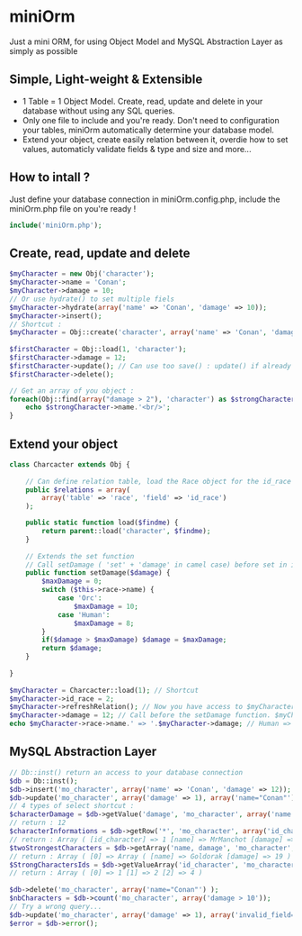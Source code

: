 miniOrm
=======
Just a mini ORM, for using Object Model and MySQL Abstraction Layer as simply as possible

Simple, Light-weight & Extensible
--------
+ 1 Table = 1 Object Model. Create, read, update and delete in your database without using any SQL queries. 
+ Only one file to include and you're ready. Don't need to configuration your tables, miniOrm automatically determine your database model. 
+ Extend your object, create easily relation between it, overdie how to set values, automaticly validate fields & type and size and more... 

How to intall ?
--------
Just define your database connection in miniOrm.config.php, include the miniOrm.php file on you're ready !

```php
include('miniOrm.php');
```

Create, read, update and delete
--------

```php
$myCharacter = new Obj('character');
$myCharacter->name = 'Conan';
$myCharacter->damage = 10;
// Or use hydrate() to set multiple fiels
$myCharacter->hydrate(array('name' => 'Conan', 'damage' => 10));
$myCharacter->insert();
// Shortcut :
$myCharacter = Obj::create('character', array('name' => 'Conan', 'damage' => 10));
 
$firstCharacter = Obj::load(1, 'character');
$firstCharacter->damage = 12;
$firstCharacter->update(); // Can use too save() : update() if already exist else insert()
$firstCharacter->delete();

// Get an array of you object :
foreach(Obj::find(array("damage > 2"), 'character') as $strongCharacter) {
	echo $strongCharacter->name.'<br/>';
}
```

Extend your object
--------

```php
class Charcacter extends Obj {
     
    // Can define relation table, load the Race object for the id_race field
    public $relations = array(
        array('table' => 'race', 'field' => 'id_race')
    );

    public static function load($findme) {
        return parent::load('character', $findme);
    }
 
    // Extends the set function
    // Call setDamage ( 'set' + 'damage' in camel case) before set in in the object
    public function setDamage($damage) {
        $maxDamage = 0;
        switch ($this->race->name) {
            case 'Orc':
                $maxDamage = 10;
            case 'Human':
                $maxDamage = 8;
        }
        if($damage > $maxDamage) $damage = $maxDamage;
        return $damage;
    }
     
}
 
$myCharacter = Charcacter::load(1); // Shortcut
$myCharacter->id_race = 2;
$myCharacter->refreshRelation(); // Now you have access to $myCharacter->race as an Obj
$myCharacter->damage = 12; // Call before the setDamage function. $myCharacter is an Human, so it damage will be 8
echo $myCharacter->race->name.' => '.$myCharacter->damage; // Human => 8
```

MySQL Abstraction Layer
--------

```php
// Db::inst() return an access to your database connection
$db = Db::inst();
$db->insert('mo_character', array('name' => 'Conan', 'damage' => 12));
$db->update('mo_character', array('damage' => 1), array('name="Conan"') );
// 4 types of select shortcut :
$characterDamage = $db->getValue('damage', 'mo_character', array('name = "Conan"'));
// return : 12
$characterInformations = $db->getRow('*', 'mo_character', array('id_character = 1'));
// return : Array ( [id_character] => 1 [name] => MrManchot [damage] => 10 )
$twoStrongestCharacters = $db->getArray('name, damage', 'mo_character', 'damage > 5', NULL, 'damage DESC', '0,2');
// return : Array ( [0] => Array ( [name] => Goldorak [damage] => 19 ) [1] => Array ( [name] => Conan [damage] => 12 ) )
$StrongCharactersIds = $db->getValueArray('id_character', 'mo_character', 'damage > 5');
// return : Array ( [0] => 1 [1] => 2 [2] => 4 )
 
$db->delete('mo_character', array('name="Conan"') );
$nbCharacters = $db->count('mo_character', array('damage > 10'));
// Try a wrong query...
$db->update('mo_character', array('damage' => 1), array('invalid_field="Toto"') );
$error = $db->error();
```
